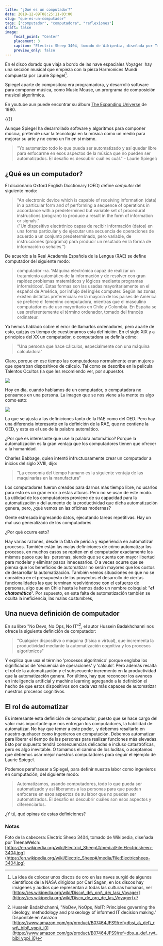 ```yaml
---
title: "¿Qué es un computador?"
date: 2018-12-09T08:25:11-03:00
slug: "que-es-un-computador"
tags: ["computador", "computadora", "reflexiones"]
draft: false
image:
    focal_point: "Center"
    placement: 3
    caption: "Electric Sheep 3404, tomado de Wikipedia, diseñada por TreenaWelch"
    preview_only: false
---
```



En el disco dorado que viaja a bordo de las nave espaciales Voyager  hay
una sección musical que empieza con la pieza Harmonices Mundi compuesta
por Laurie Spiegel[^1].

Spiegel aparte de compositora era programadora, y desarrolló software
para componer música, como Music Mouse, un prorgrama de composición
musical algorítmica.   

En youtube aun puede encontrar su álbum [The Expanding
Universe](https://www.youtube.com/watch?v=KD8hkveKmYQ) de 1980.

{{<youtube KD8hkveKmYQ>}}

Aunque Spiegel ha desarrollado software y algoritmos para componer
música, pretende usar la tecnología en la música como un medio para
mejorar su arte y no como un fin en si mismo.

> "Yo automatizo todo lo que pueda ser automatizado y así quedar libre
> para enfocarme en esos aspectos de la música que no pueden ser
> automatizados. El desafío es descubrir cuál es cuál." - Laurie
> Spiegel\

## ¿Qué es un computador? 

El diccionario Oxford English Dicctionary (OED) define *computer* del
siguiente modo:

> "An electronic device which is capable of receiving information
> (data) in a particular form and of performing a sequence of operations
> in accordance with a predetermined but variable set of procedural
> instructions (program) to produce a result in the form of information
> or signals."\
> ("Un dispositivo electrónico capas de recibir información (datos) en
> una forma particular y de ejecutar una secuencia de operaciones de
> acuerdo a un conjunto predeterminado, pero variable, de instrucciones
> (programa) para producir un resutado en la forma de información o
> señales.")

De acuerdo a la Real Academia Española de la Lengua (RAE) se define
computador del siguiente modo:

> computador -ra. 'Máquina electrónica capaz de realizar un tratamiento
> automático de la información y de resolver con gran rapidez problemas
> matemáticos y lógicos mediante programas informáticos'. Estas formas
> son las usadas mayoritariamente en el español de América, por influjo
> del inglés computer. Según las zonas, existen distintas preferencias:
> en la mayoría de los países de América se prefiere el femenino
> computadora, mientras que el masculino computador es de uso
> mayoritario en Chile y Colombia. En España se usa preferentemente el
> término ordenador, tomado del francés ordinateur.

Ya hemos hablado sobre el error de llamarlos ordenadores, pero aparte de
esto, quizás es tiempo de cuestionarnos esta definición.
En el siglo XIX y a principios del XX un computador, o computadora se
definía cómo:

> "Una persona que hace cálculos, especialmente con una máquina
calculadora"


Claro, porque en ese tiempo las computadoras normalmente eran mujeres
que operaban dispositivos de cálculo. Tal como se describe en la
película Talentos Ocultos (la que les recomiendo ver, por supuesto).

![](https://d2dspjyoh5c79p.cloudfront.net/834ec508-fc0a-11e8-a030-2b5831f8ecb5-aa9f18b7)

Hoy en día, cuando hablamos de un computador, o computadora no pensamos
en una persona. La imagen que se nos viene a la mente es algo como esto:

![](https://d2dspjyoh5c79p.cloudfront.net/85cd5999-fc0a-11e8-a030-2b5831f8ecb5-aa9f18b7)

La que se ajusta a las definiciones tanto de la RAE como del OED. Pero
hay una diferencia interesante en la definición de la RAE, que no
contiene la OED, y esta es el uso de la palabra automático.

¿Por qué es interesante que use la palabra automático? Porque la
automatización es la gran ventaja que los computadores tienen que
ofrecer a la humanidad.

Charles Babbage, quien intentó infructuosamente crear un computador a
inicios del siglo XVIII, dijo:

> "La economía del tiempo humano es la siguiente ventaja de las
> maquinarias en la manufactura"

Los computadores fueron creados para darnos más tiempo libre, no usarlos
para esto es un gran error a estas alturas. Pero no se usan de este
modo. La utilidad de los computadores proviene de su capacidad para la
automatización y del aumento de la productividad que dicha
automatización genera, pero, ¿qué vemos en las oficinas modernas?


Gente estresada ingresando datos, ejecutando tareas repetitivas. Hay un
mal uso generalizado de los computadores.

¿Por qué ocurre esto?

Hay varias razones, desde la falta de pericia y experiencia en
automatizar procesos. También están las malas definiciones de cómo
automatizar los procesos, en muchos casos se repiten en el computador
exactamente los mismos pasos que las  personas, siendo que se cuenta con
mayor libertad para modelar y eliminar pasos innecesarios. O a veces
ocurre que se piensa que los beneficios de automatizar no serán mayores
que los costos de desarrollar la automatización. También vemos
situaciones en que no se considera en el presupuesto de los proyectos el
desarrollo de ciertas funcionalidades las que terminan resolviéndose con
el esfuerzo de personas, algo que en Chile hasta le hemos dado un nombre
coloquial: "***el chatomático***". Por supuesto, en esta falta de
automatización también se oculta la ineficiencia, las malas costumbres,

## Una nueva definición de computador 

En su libro "No Devs, No Ops, No IT"[^2], el autor Hussein
Badakhchanni nos ofrece la siguiente definición de computador:

> "Cualquier dispositivo o máquina (física o virtual), que incrementa
> la productividad mediante la automatización cognitiva y los procesos
> algorítmicos\"

Y explica que usa el término 'procesos algoritmico' porque engloba los
significados de 'secuencia de operaciones' y 'cálculo'. Pero además
resalta el rol de la automatización y el subsecuente incremento en la
productividad que la automatización genera. Por último, hay que
reconocer los avances en inteligencia artificial y machine learning
agregando a la definición el hecho de que estos dispositivos son cada
vez más capaces de automatizar nuestros procesos cognitivos.

## El rol de automatizar

Es interesante esta definición de computador, puesto que se hace cargo
del valor más importante que nos entregan los computadores, la habilidad
de automatizar. No hay que temer a este poder,  y debemos resaltarlo en
nuestro quehacer como ingenieros en computación. Debemos automatizar
para liberar el tiempo de las personas para realizar funciones más
elevadas. Esto por supuesto tendrá consecuencias delicadas e incluso
catastróficas, pero es algo inevitable. O tomamos el camino de los
luditas, o aceptamos que debemos usar mejor nuestros computadores para
seguir el ejemplo de Laurie Spiegel.

Podemos parafrasear a Spiegel, para definir nuestra labor como
ingenieros en computación, del siguiente modo:

> Automatizamos, usando computadores, todo lo que pueda ser automatizado
> y así liberamos a las personas para que puedan enfocarse en esos
> aspectos de su labor que no pueden ser automatizados. El desafío es
> descubrir cuáles son esos aspectos y diferenciarlos.


¿Y tú, qué opinas de estas definiciones?


### **Notas**


[^1]: La idea de colocar unos discos de oro en las naves surgió de
algunos científicos de la NASA dirigidos por Carl Sagan, en los discos
hay imágenes y audios que representan a todas las culturas humanas, ver
[https://es.wikipedia.org/wiki/Disco\_de\_oro\_de\_las\_Voyager](https://es.wikipedia.org/wiki/Disco_de_oro_de_las_Voyager)

[^2]: Hussein Badakhchanni, "NoDev, NoOps, NoIT: Principles governing
the ideology, methodology and praxeology of informed IT decision
making." Disponible en Amazon
[https://www.amazon.com/gp/product/B07464JFS9/ref=dbs\_a\_def\_rwt\_bibl\_vppi\_i0](https://www.amazon.com/gp/product/B07464JFS9/ref=dbs_a_def_rwt_bibl_vppi_i0)


 Foto de la cabecera: Electric Sheep 3404, tomado de Wikipedia, diseñada
por TreenaWelch:
[https://en.wikipedia.org/wiki/Electric\_Sheep\#/media/File:Electricsheep-3404.jpg](https://en.wikipedia.org/wiki/Electric_Sheep#/media/File:Electricsheep-3404.jpg)
